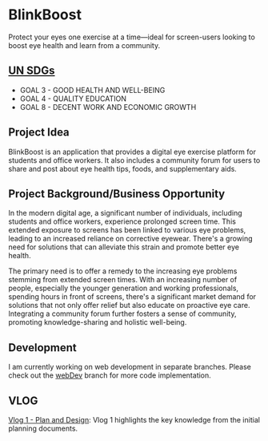 # BlinkBoost
Protect your eyes one exercise at a time—ideal for screen-users looking to boost eye health and learn from a community.

## [UN SDGs](https://sdgs.un.org/goals)
- GOAL 3 - GOOD HEALTH AND WELL-BEING
- GOAL 4 - QUALITY EDUCATION
- GOAL 8 - DECENT WORK AND ECONOMIC GROWTH

## Project Idea
BlinkBoost is an application that provides a digital eye exercise platform for students and office
workers. It also includes a community forum for users to share and post about eye health tips, foods,
and supplementary aids.

## Project Background/Business Opportunity
In the modern digital age, a significant number of individuals, including students and office workers, experience prolonged screen time. This extended exposure to screens has been linked to various eye problems, leading to an increased reliance on corrective eyewear. There's a growing need for solutions that can alleviate this strain and promote better eye health.


The primary need is to offer a remedy to the increasing eye problems stemming from extended screen times. With an increasing number of people, especially the younger generation and working professionals, spending hours in front of screens, there's a significant market demand for solutions that not only offer relief but also educate on proactive eye care. Integrating a community forum further fosters a sense of community, promoting knowledge-sharing and holistic well-being.

## Development
I am currently working on web development in separate branches. Please check out the [webDev](https://github.com/dav1dk1m/BlinkBoost/tree/webDev) branch for more code implementation.

## VLOG
[Vlog 1 - Plan and Design](https://youtu.be/2AJRWTFnqxM?feature=shared): Vlog 1 highlights the key knowledge from the initial planning documents.
